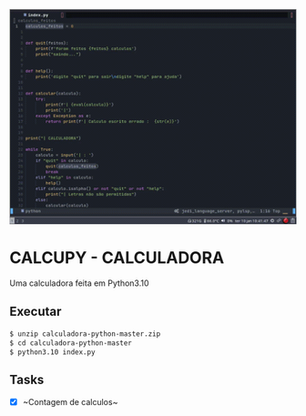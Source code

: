![](calculadora-python.gif)

# CALCUPY - CALCULADORA

Uma calculadora feita em Python3.10

## Executar

```shell
$ unzip calculadora-python-master.zip
$ cd calculadora-python-master
$ python3.10 index.py
```

## Tasks

- [x] ~Contagem de calculos~
